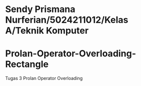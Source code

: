 # Sendy Prismana Nurferian/5024211012/Kelas A/Teknik Komputer
# Prolan-Operator-Overloading-Rectangle
Tugas 3 Prolan Operator Overloading 
